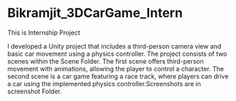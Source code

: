 # Bikramjit_3DCarGame_Intern
 
This is Internship Project

I developed a Unity project that includes a third-person camera view and basic car movement using a physics controller. The project consists of two scenes within the Scene Folder. The first scene offers third-person movement with animations, allowing the player to control a character. The second scene is a car game featuring a race track, where players can drive a car using the implemented physics controller.Screenshots are in screenshot Folder.
